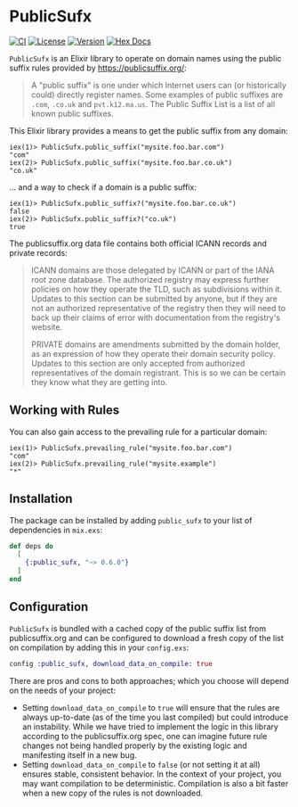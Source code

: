 # PublicSufx

[![CI](https://github.com/reisub/public_sufx/actions/workflows/ci.yml/badge.svg)](https://github.com/reisub/public_sufx/actions/workflows/ci.yml)
[![License](https://img.shields.io/hexpm/l/public_sufx.svg)](https://github.com/reisub/public_sufx/blob/main/LICENSE)
[![Version](https://img.shields.io/hexpm/v/public_sufx.svg)](https://hex.pm/packages/public_sufx)
[![Hex Docs](https://img.shields.io/badge/documentation-gray.svg)](https://hexdocs.pm/public_sufx)

`PublicSufx` is an Elixir library to operate on domain names using
the public suffix rules provided by https://publicsuffix.org/:

> A "public suffix" is one under which Internet users can (or
> historically could) directly register names. Some examples of public
> suffixes are `.com`, `.co.uk` and `pvt.k12.ma.us`. The Public Suffix List is
> a list of all known public suffixes.

This Elixir library provides a means to get the public suffix from any domain:

```iex
iex(1)> PublicSufx.public_suffix("mysite.foo.bar.com")
"com"
iex(2)> PublicSufx.public_suffix("mysite.foo.bar.co.uk")
"co.uk"
```

... and a way to check if a domain is a public suffix:

```iex
iex(1)> PublicSufx.public_suffix?("mysite.foo.bar.co.uk")
false
iex(2)> PublicSufx.public_suffix?("co.uk")
true
```

The publicsuffix.org data file contains both official ICANN records
and private records:

> ICANN domains are those delegated by ICANN or part of the IANA root zone database. The authorized registry may express further policies on how they operate the TLD, such as subdivisions within it. Updates to this section can be submitted by anyone, but if they are not an authorized representative of the registry then they will need to back up their claims of error with documentation from the registry's website.
>
> PRIVATE domains are amendments submitted by the domain holder, as an expression of how they operate their domain security policy. Updates to this section are only accepted from authorized representatives of the domain registrant. This is so we can be certain they know what they are getting into.

## Working with Rules

You can also gain access to the prevailing rule for a particular domain:

```iex
iex(1)> PublicSufx.prevailing_rule("mysite.foo.bar.com")
"com"
iex(2)> PublicSufx.prevailing_rule("mysite.example")
"*"
```

## Installation

The package can be installed by adding `public_sufx` to your list of dependencies in `mix.exs`:

```elixir
def deps do
  [
    {:public_sufx, "~> 0.6.0"}
  ]
end
```

## Configuration

`PublicSufx` is bundled with a cached copy of the public suffix list from
publicsuffix.org and can be configured to download a fresh copy of the list
on compilation by adding this in your `config.exs`:

```elixir
config :public_sufx, download_data_on_compile: true
```

There are pros and cons to both approaches; which you choose will depend
on the needs of your project:

* Setting `download_data_on_compile` to `true` will ensure that the
  rules are always up-to-date (as of the time you last compiled) but
  could introduce an instability. While we have tried to implement
  the logic in this library according to the publicsuffix.org spec,
  one can imagine future rule changes not being handled properly by
  the existing logic and manifesting itself in a new bug.
* Setting `download_data_on_compile` to `false` (or not setting it at
  all) ensures stable, consistent behavior. In the context of your
  project, you may want compilation to be deterministic. Compilation
  is also a bit faster when a new copy of the rules is not downloaded.
